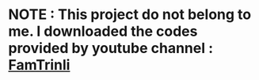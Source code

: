 # NOTE : This project do not belong to me. I downloaded the codes provided by youtube channel : [FamTrinli](https://www.youtube.com/user/FamTrinli)
